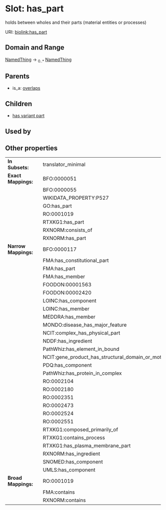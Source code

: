 
# Slot: has_part


holds between wholes and their parts (material entities or processes)

URI: [biolink:has_part](https://w3id.org/biolink/vocab/has_part)


## Domain and Range

[NamedThing](NamedThing.md) ->  <sub>0..*</sub> [NamedThing](NamedThing.md)

## Parents

 *  is_a: [overlaps](overlaps.md)

## Children

 *  [has variant part](has_variant_part.md)

## Used by


## Other properties

|  |  |  |
| --- | --- | --- |
| **In Subsets:** | | translator_minimal |
| **Exact Mappings:** | | BFO:0000051 |
|  | | BFO:0000055 |
|  | | WIKIDATA_PROPERTY:P527 |
|  | | GO:has_part |
|  | | RO:0001019 |
|  | | RTXKG1:has_part |
|  | | RXNORM:consists_of |
|  | | RXNORM:has_part |
| **Narrow Mappings:** | | BFO:0000117 |
|  | | FMA:has_constitutional_part |
|  | | FMA:has_part |
|  | | FMA:has_member |
|  | | FOODON:00001563 |
|  | | FOODON:00002420 |
|  | | LOINC:has_component |
|  | | LOINC:has_member |
|  | | MEDDRA:has_member |
|  | | MONDO:disease_has_major_feature |
|  | | NCIT:complex_has_physical_part |
|  | | NDDF:has_ingredient |
|  | | PathWhiz:has_element_in_bound |
|  | | NCIT:gene_product_has_structural_domain_or_motif |
|  | | PDQ:has_component |
|  | | PathWhiz:has_protein_in_complex |
|  | | RO:0002104 |
|  | | RO:0002180 |
|  | | RO:0002351 |
|  | | RO:0002473 |
|  | | RO:0002524 |
|  | | RO:0002551 |
|  | | RTXKG1:composed_primarily_of |
|  | | RTXKG1:contains_process |
|  | | RTXKG1:has_plasma_membrane_part |
|  | | RXNORM:has_ingredient |
|  | | SNOMED:has_component |
|  | | UMLS:has_component |
| **Broad Mappings:** | | RO:0001019 |
|  | | FMA:contains |
|  | | RXNORM:contains |

